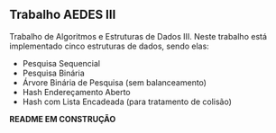 ## **Trabalho AEDES III**

Trabalho de Algoritmos e Estruturas de Dados III. Neste trabalho está implementado cinco estruturas de dados, sendo elas: 

 - Pesquisa Sequencial
 - Pesquisa Binária
 - Árvore Binária de Pesquisa (sem balanceamento)
 - Hash Endereçamento Aberto
 - Hash com Lista Encadeada (para tratamento de colisão)

**README EM CONSTRUÇÃO**